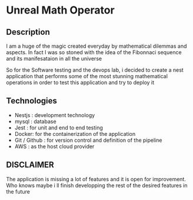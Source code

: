 # Unreal Math Operator

## Description 

I am a huge of the magic created everyday by mathematical dilemmas and aspects. In fact I was so stoned with the idea of the Fibonnaci sequence and its manifesataion in all the universe

So for the Software testing and the devops lab, i decided to create a nest application that performs some of the most stunning mathematical operations in order to test this application and try to deploy it 

## Technologies
* Nestjs : development technology
* mysql : database
* Jest : for unit and end to end testing
* Docker: for the containerization of the application
* Git / Github : for version control and definition of the pipeline
* AWS : as the host cloud provider


## DISCLAIMER
The application is missing a lot of features and it is open for improvement. Who knows maybe i ll finish developping the rest of the desired features in the future